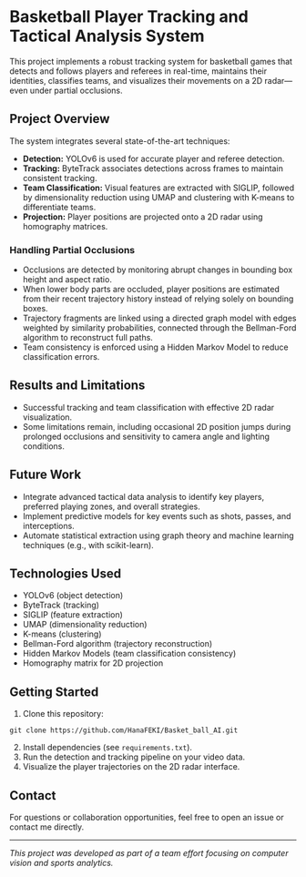 # Basketball Player Tracking and Tactical Analysis System

This project implements a robust tracking system for basketball games that detects and follows players and referees in real-time, maintains their identities, classifies teams, and visualizes their movements on a 2D radar—even under partial occlusions.

## Project Overview

The system integrates several state-of-the-art techniques:
- **Detection:** YOLOv6 is used for accurate player and referee detection.
- **Tracking:** ByteTrack associates detections across frames to maintain consistent tracking.
- **Team Classification:** Visual features are extracted with SIGLIP, followed by dimensionality reduction using UMAP and clustering with K-means to differentiate teams.
- **Projection:** Player positions are projected onto a 2D radar using homography matrices.

### Handling Partial Occlusions

- Occlusions are detected by monitoring abrupt changes in bounding box height and aspect ratio.
- When lower body parts are occluded, player positions are estimated from their recent trajectory history instead of relying solely on bounding boxes.
- Trajectory fragments are linked using a directed graph model with edges weighted by similarity probabilities, connected through the Bellman-Ford algorithm to reconstruct full paths.
- Team consistency is enforced using a Hidden Markov Model to reduce classification errors.

## Results and Limitations

- Successful tracking and team classification with effective 2D radar visualization.
- Some limitations remain, including occasional 2D position jumps during prolonged occlusions and sensitivity to camera angle and lighting conditions.

## Future Work

- Integrate advanced tactical data analysis to identify key players, preferred playing zones, and overall strategies.
- Implement predictive models for key events such as shots, passes, and interceptions.
- Automate statistical extraction using graph theory and machine learning techniques (e.g., with scikit-learn).

## Technologies Used

- YOLOv6 (object detection)
- ByteTrack (tracking)
- SIGLIP (feature extraction)
- UMAP (dimensionality reduction)
- K-means (clustering)
- Bellman-Ford algorithm (trajectory reconstruction)
- Hidden Markov Models (team classification consistency)
- Homography matrix for 2D projection

## Getting Started

1. Clone this repository:
```
git clone https://github.com/HanaFEKI/Basket_ball_AI.git
```
2. Install dependencies (see `requirements.txt`).
3. Run the detection and tracking pipeline on your video data.
4. Visualize the player trajectories on the 2D radar interface.

## Contact

For questions or collaboration opportunities, feel free to open an issue or contact me directly.

---

*This project was developed as part of a team effort focusing on computer vision and sports analytics.*
